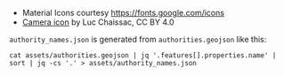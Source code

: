 - Material Icons courtesy <https://fonts.google.com/icons>
- [Camera icon](https://icon-icons.com/icon/screenshot-cursor-camera/100181) by Luc Chaissac, CC BY 4.0

`authority_names.json` is generated from `authorities.geojson` like this:

```
cat assets/authorities.geojson | jq '.features[].properties.name' | sort | jq -cs '.' > assets/authority_names.json
```
